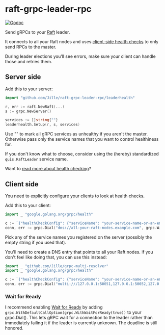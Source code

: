 # raft-grpc-leader-rpc

[![Godoc](https://godoc.org/github.com/Jille/raft-grpc-leader-rpc/leaderhealth?status.svg)](https://godoc.org/github.com/Jille/raft-grpc-leader-rpc/leaderhealth)

Send gRPCs to your [Raft](https://github.com/hashicorp/raft) leader.

It connects to all your Raft nodes and uses [client-side health checks](https://github.com/grpc/proposal/blob/master/A17-client-side-health-checking.md) to only send RPCs to the master.

During leader elections you'll see errors, make sure your client can handle those and retries them.

## Server side

Add this to your server:

```go
import "github.com/Jille/raft-grpc-leader-rpc/leaderhealth"

r, err := raft.NewRaft(...)
s := grpc.NewServer()

services := []string{""}
leaderhealth.Setup(r, s, services)
```

Use "" to mark all gRPC services as unhealthy if you aren't the master. Otherwise pass only the service names that you want to control healthiness for.

If you don't know what to choose, consider using the (hereby) standardized `quis.RaftLeader` service name.

Want to [read more about health checking](https://github.com/grpc/proposal/blob/master/A17-client-side-health-checking.md)?

## Client side

You need to explicitly configure your clients to look at health checks.

Add this to your client:

```go
import _ "google.golang.org/grpc/health"

c := `{"healthCheckConfig": {"serviceName": "your-service-name-or-an-empty-string"}, "loadBalancingConfig": [ { "round_robin": {} } ]}`
conn, err := grpc.Dial("dns://all-your-raft-nodes.example.com", grpc.WithDefaultServiceConfig(c))
```

Pick any of the service names you registered on the server (possibly the empty string if you used that).

You'll need to create a DNS entry that points to all your Raft nodes. If you don't feel like doing that, you can use this instead:

```go
import _ "github.com/Jille/grpc-multi-resolver"
import _ "google.golang.org/grpc/health"

c := `{"healthCheckConfig": {"serviceName": "your-service-name-or-an-empty-string"}, "loadBalancingConfig": [ { "round_robin": {} } ]}`
conn, err := grpc.Dial("multi:///127.0.0.1:50051,127.0.0.1:50052,127.0.0.1:50053", grpc.WithDefaultServiceConfig(c))
```

### Wait for Ready

I recommend enabling [Wait for Ready](https://github.com/grpc/grpc/blob/master/doc/wait-for-ready.md) by adding `grpc.WithDefaultCallOption(grpc.WithWaitForReady(true))` to your grpc.Dial(). This lets gRPC wait for a connection to the leader rather than immediately failing it if the leader is currently unknown. The deadline is still honored.
